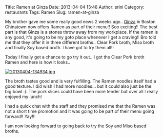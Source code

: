 Title: Ramen at Ginza
Date: 2013-04-04 13:48
Author: srini
Category: restaurants
Tags: Ramen
Slug: ramen-at-ginza

My brother gave me some really good news 2 weeks ago..
[Ginza](http://www.ginza-boston.com/) in Boston Chinatown now offers
Ramen as part of their menu!! Soo exciting!! The best part is that Ginza
is a stones throw away from my workplace. If the ramen is any good, it's
going to be my goto place whenever I get a craving!! Bro told me that
they offer it in three different broths.. Clear Pork broth, Miso broth
and finally Soy based broth. I have got to try them all!!

Today I finally got a chance to go try it out.. I got the Clear Pork
broth Ramen and here is how it looks..


[![20130404-134934.jpg]({filename}/wp-content/uploads/2013/04/20130404-134934.jpg)]({filename}/wp-content/uploads/2013/04/20130404-134934.jpg)


The broth tastes good and is very fulfilling. The Ramen noodles itself
had a good texture. I did wish I had more noodles... but it could also
just be the big bowl :). The pork slices could have been more tender but
over all I really enjoyed my lunch!

I had a quick chat with the staff and they promised me that the Ramen
was not a short time promotion and it was going to be part of their menu
going forward!! Yay!!!

I am now looking forward to going back to try the Soy and Miso based
broths.
